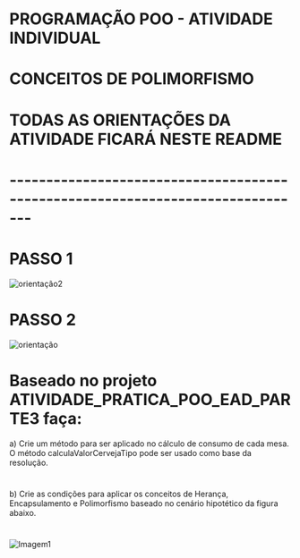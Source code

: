 # PROGRAMAÇÃO POO - ATIVIDADE INDIVIDUAL
# CONCEITOS DE POLIMORFISMO

# TODAS AS ORIENTAÇÕES DA ATIVIDADE FICARÁ NESTE README
# -------------------------------------------------------------------------------



# PASSO 1

![orientação2](https://user-images.githubusercontent.com/57069179/67642006-c8183000-f8dd-11e9-90fa-9ec73eef1676.png)

# PASSO 2

![orientação](https://user-images.githubusercontent.com/57069179/67642118-f3e7e580-f8de-11e9-934a-6d8bb7e92a96.png)

# 
# Baseado no projeto ATIVIDADE_PRATICA_POO_EAD_PARTE3 faça:
a) Crie um método para ser aplicado no cálculo de consumo de cada mesa. O método calculaValorCervejaTipo pode ser usado como base da resolução.
#
b) Crie as condições para aplicar os conceitos de Herança, Encapsulamento e Polimorfismo baseado no cenário hipotético da figura abaixo. 
#
![Imagem1](https://user-images.githubusercontent.com/57069179/67714740-e6923000-f99e-11e9-9693-24b4ac40da1c.png)
